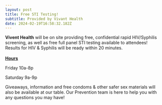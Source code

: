 ```yaml
---
layout: post
title: Free STI Testing!
subtitle: Provided by Vivant Health
date: 2024-02-19T16:58:32.182Z
---
```

**Vivent Health** will be on site providing free, confidential rapid HIV/Syphilis screening, as well as free full panel STI testing available to attendees! Results for HIV & Syphilis will be ready within 20 minutes.\
\
<ins>**Hours**</ins>

Friday 10a-8p

Saturday 9a-9p

Giveaways, information and free condoms & other safer sex materials will also be available at our table. Our Prevention team is here to help you with any questions you may have!
